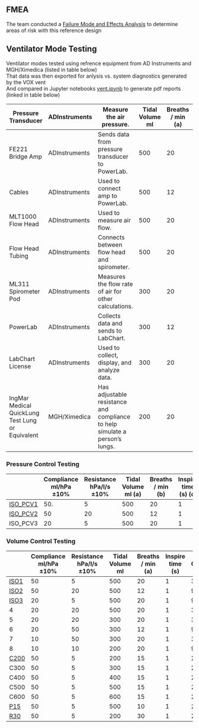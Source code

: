 ## FMEA

The team conducted a [Failure Mode and Effects Analysis](https://github.com/cionicwear/vent/blob/master/analysis/VOX_FMEA.xlsx) to determine areas of risk with this reference design


## Ventilator Mode Testing

Ventilator modes  tested using refrence equipment from AD Instruments and MGH/Ximedica (listed in table below)  
That data was then exported for anlysis vs. system diagnostics generated by the VOX vent  
And compared in Jupyter notebooks [vent.ipynb](analysis/vent.ipynb) to generate pdf reports (linked in table below)

|   Pressure Transducer                                |   ADInstruments   |   Measure the air pressure.                                                     | Tidal Volume ml | Breaths / min (a) | Inspire time (s) | O2 | BAP (PEEP) | I:E |
|------------------------------------------------------|-------------------|---------------------------------------------------------------------------------|-----------------|-------------------|------------------|----|------------|-----|
|   FE221 Bridge Amp                                   |   ADInstruments   |   Sends data from pressure transducer to PowerLab.                              | 500             | 20                | 1                | 30 | 5          | 1:2 |
|   Cables                                             |   ADInstruments   |   Used to connect amp to PowerLab.                                              | 500             | 12                | 1                | 90 | 10         | 1:4 |
|   MLT1000 Flow Head                                  |   ADInstruments   |   Used to measure air flow.                                                     | 500             | 20                | 1                | 90 | 5          | 1:2 |
|   Flow Head Tubing                                   |   ADInstruments   |   Connects between flow head and spirometer.                                    | 500             | 20                | 1                | 30 | 10         |     |
|   ML311 Spirometer Pod                               |   ADInstruments   |   Measures the flow rate of air for other calculations.                         | 300             | 20                | 1                | 30 | 5          |     |
|   PowerLab                                           |   ADInstruments   |   Collects data and sends to LabChart.                                          | 300             | 12                | 1                | 90 | 10         | 1:3 |
|   LabChart License                                   |   ADInstruments   |   Used to collect, display, and analyze data.                                   | 300             | 20                | 1                | 30 | 10         |     |
|   IngMar Medical QuickLung Test Lung or Equivalent   |   MGH/Ximedica    |   Has adjustable resistance and compliance to help simulate a person’s lungs.   | 200             | 20                | 1                | 90 | 5          |     |

### Pressure Control Testing


|   | Compliance ml/hPa ±10%                                                       | Resistance  hPa/l/s ±10% | Tidal Volume ml (a) | Breaths / min (b) | Inspire time (s) (c) | O2 | BAP (PEEP) | Δ insp pressure (d) |
|---|------------------------------------------------------------------------------|--------------------------|---------------------|-------------------|----------------------|----|------------|---------------------|
| [ISO_PCV1](analysis/ISO_PCV1.pdf) | 50.                                                            | 5                        | 500                 | 20                | 1                    | 30 | 5          | 10                  |
| [ISO_PCV2](analysis/ISO_PCV2.pdf) | 50                                                                           | 20                       | 500                 | 12                | 1                    | 90 | 10         | 15                  |                                     |
| ISO_PCV3 | 20                                                                           | 5                        | 500                 | 20                | 1                    | 90 | 5          | 25                  |


### Volume Control Testing

|      | Compliance ml/hPa ±10% | Resistance  hPa/l/s ±10% | Tidal Volume ml | Breaths / min (a) | Inspire time (s) | O2 | BAP (PEEP) | I:E |
|------|------------------------|--------------------------|-----------------|-------------------|------------------|----|------------|-----|
| [ISO1](analysis/ISO1.pdf)    | 50                     | 5                        | 500             | 20                | 1                | 30 | 5          | 1:2 |
| [ISO2](analysis/ISO2.pdf)   | 50                     | 20                       | 500             | 12                | 1                | 90 | 10         | 1:4 |
| [ISO3](analysis/ISO3.pdf)   | 20                     | 5                        | 500             | 20                | 1                | 90 | 5          | 1:2 |
| 4    | 20                     | 20                       | 500             | 20                | 1                | 30 | 10         |     |
| 5    | 20                     | 20                       | 300             | 20                | 1                | 30 | 5          |     |
| 6    | 20                     | 50                       | 300             | 12                | 1                | 90 | 10         | 1:3 |
| 7    | 10                     | 50                       | 300             | 20                | 1                | 30 | 10         |     |
| 8    | 10                     | 10                       | 200             | 20                | 1                | 90 | 5          |     |
| [C200](analysis/C200.pdf)  | 50                     | 5                        | 200             | 15                | 1                | 20 | 5          | 1:3 |
| C300 | 50                     | 5                        | 300             | 15                | 1                | 20 | 5          | 1:3 |
| C400 | 50                     | 5                        | 400             | 15                | 1                | 20 | 5          | 1:3 |
| C500 | 50                     | 5                        | 500             | 15                | 1                | 20 | 5          | 1:3 |
| C600 | 50                     | 5                        | 600             | 15                | 1                | 20 | 5          | 1:3 |
| [P15](analysis/P15.pdf)  | 50                     | 5                        | 500             | 10                | 1                | 20 | 15         | 1:5 |
| [R30](analysis/R30.pdf)  | 50                     | 5                        | 200             | 30                | 1                | 20 | 5          | 1:1 |


